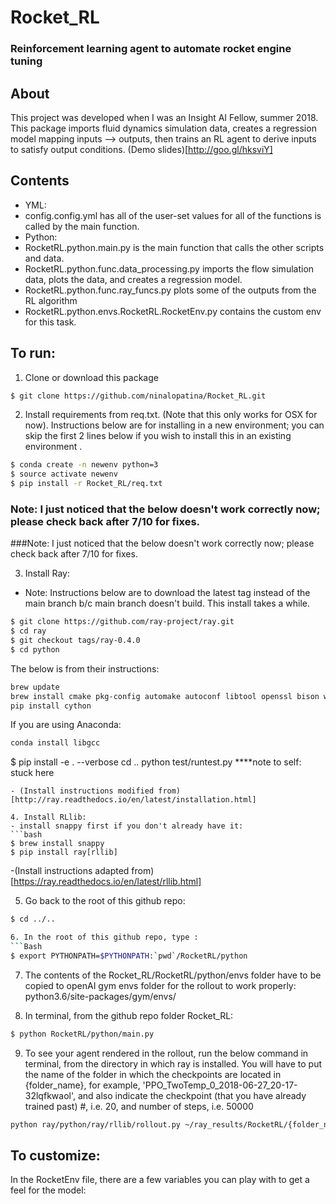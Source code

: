 # Rocket_RL
### Reinforcement learning agent to automate rocket engine tuning

## About
This project was developed when I was an Insight AI Fellow, summer 2018. 
This package imports fluid dynamics simulation data, creates a regression model mapping inputs --> outputs, then trains an RL agent to derive inputs to satisfy output conditions. (Demo slides)[http://goo.gl/hksviY]

## Contents
* YML: 
* config.config.yml has all of the user-set values for all of the functions is called by the main function.
* Python:
* RocketRL.python.main.py is the main function that calls the other scripts and data.
* RocketRL.python.func.data_processing.py imports the flow simulation data, plots the data, and creates a regression model.
* RocketRL.python.func.ray_funcs.py plots some of the outputs from the RL algorithm 
* RocketRL.python.envs.RocketRL.RocketEnv.py contains the custom env for this task.

## To run:

1. Clone or download this package
```bash
$ git clone https://github.com/ninalopatina/Rocket_RL.git
```

2. Install requirements from req.txt. (Note that this only works for OSX for now). Instructions below are for installing in a new environment; you can skip the first 2 lines below if you wish to install this in an existing environment .

```bash
$ conda create -n newenv python=3
$ source activate newenv
$ pip install -r Rocket_RL/req.txt
```
### Note: I just noticed that the below doesn't work correctly now; please check back after 7/10 for fixes.

###Note: I just noticed that the below doesn't work correctly now; please check back after 7/10 for fixes.

3. Install Ray: 
- Note: Instructions below are to download the latest tag instead of the main branch b/c main branch doesn't build. This install takes a while. 
```bash
$ git clone https://github.com/ray-project/ray.git
$ cd ray
$ git checkout tags/ray-0.4.0
$ cd python
```

The below is from their instructions:

```bash
brew update
brew install cmake pkg-config automake autoconf libtool openssl bison wget
pip install cython
```

If you are using Anaconda:
```bash
conda install libgcc
```


$ pip install -e . --verbose
cd ..
python test/runtest.py ****note to self: stuck here
```
- (Install instructions modified from)[http://ray.readthedocs.io/en/latest/installation.html] 

4. Install RLlib:
- install snappy first if you don't already have it:
```bash
$ brew install snappy
$ pip install ray[rllib]
```
-(Install instructions adapted from)[https://ray.readthedocs.io/en/latest/rllib.html]

5. Go back to the root of this github repo:
```bash
$ cd ../..

6. In the root of this github repo, type :
```Bash
$ export PYTHONPATH=$PYTHONPATH:`pwd`/RocketRL/python
```

7. The contents of the Rocket_RL/RocketRL/python/envs folder have to be copied to openAI gym envs folder for the rollout to work properly: python3.6/site-packages/gym/envs/

8. In terminal, from the github repo folder Rocket_RL:
```Bash
$ python RocketRL/python/main.py
```

9. To see your agent rendered in the rollout, run the below command in terminal, from the directory in which ray is installed. You will have to put the name of the folder in which the checkpoints are located in {folder_name}, for example, 'PPO_TwoTemp_0_2018-06-27_20-17-32lqfkwaol', and also indicate the checkpoint (that you have already trained past) #, i.e. 20, and number of steps, i.e. 50000

```Bash
python ray/python/ray/rllib/rollout.py ~/ray_results/RocketRL/{folder_name}/checkpoint-{checkpoint} --run PPO --env TwoTemp-v0 --steps {nsteps}
```

## To customize:
In the RocketEnv file, there are a few variables you can play with to get a feel for the model:

